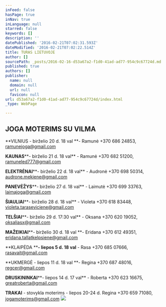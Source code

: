 ```yaml
---
inFeed: false
hasPage: true
inNav: true
inLanguage: null
starred: false
keywords: []
description: ''
datePublished: '2016-02-21T07:02:31.593Z'
dateModified: '2016-02-21T07:02:22.514Z'
title: TURAS LIETUVOJE
author: []
sourcePath: _posts/2016-02-16-d53a67a2-f1d0-41ad-ad77-954c9c67724d.md
published: true
authors: []
publisher:
  name: null
  domain: null
  url: null
  favicon: null
url: d53a67a2-f1d0-41ad-ad77-954c9c67724d/index.html
_type: WebPage

---
```

## JOGA MOTERIMS SU VILMA         

**VILNIUS - birželio 20 d. 18 val **- Ramunė +370 686 24853, ramunejoga@gmail.com                                                                                     

**KAUNAS****- birželio 21 d. 18 val** - Ramunė +370 682 51200, ramuneled777@gmail.com                                                                         

**ELEKTRĖNAI****- birželio 22 d. 18 val** - Audronė +370 698 50314, audrone.mekiene@gmail.com                                                                   

**PANEVĖŽYS****- birželio 27 d. 18 val** - Laimutė +370 699 33763, laimajoga@gmail.com                                                                                           

**ŠIAULIAI****- birželio 28 d. 18 val** - Violeta +370 618 83448, violeta.taraseviciene@gmail.com                                                                       

**TELŠIAI****- birželio 29 d. 17:30 val** - Oksana +370 620 19052, oksaliasx@gmail.com                                                                                     

**MAŽEIKIAI****- birželio 30 d. 18 val **- Eridana +370 612 49351, eridana.tallatkelpsiene@gmail.com                                                               

**KLAIPĖDA ****- liepos 5 d. 18 val** - Rasa +370 685 07666, rasavait@gmail.com                                                                                           

**UKMERGĖ - liepos 11 d. 18 val **- Regina +370 687 48016, regcer@gmail.com                                                                                       

**DRUSKININKAI****- liepos 14 d. 17 val** - Roberta +370 623 16675, greatroberta@gmail.com                                                                                         

**TRAKAI** - stovykla moterims - liepos 20-24 d. Regina +370 659 71080, jogamoterims@gmail.com
![](https://the-grid-user-content.s3-us-west-2.amazonaws.com/30b4d86e-3b54-46aa-ab5f-350a4ed56a26.JPG)
